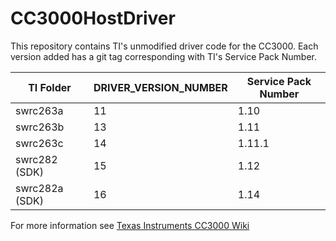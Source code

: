 CC3000HostDriver
================

This repository contains TI's unmodified driver code for the CC3000.
Each version added has a git tag corresponding with TI's Service Pack Number.

TI Folder       |DRIVER_VERSION_NUMBER     |  Service Pack Number
----------------|--------------------------|----------------------
swrc263a        |11                        | 1.10         
swrc263b        |13                        | 1.11
swrc263c        |14                        | 1.11.1
swrc282 (SDK)   |15                        | 1.12
swrc282a (SDK)  |16                        | 1.14

For more information see [Texas Instruments CC3000 Wiki](http://processors.wiki.ti.com/index.php/CC3000)

